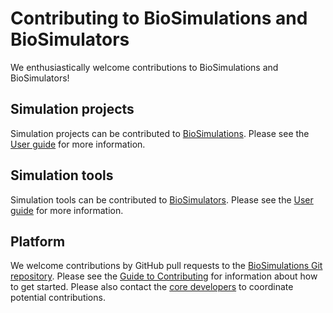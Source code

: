 # Contributing to BioSimulations and BioSimulators

We enthusiastically welcome contributions to BioSimulations and BioSimulators!

## Simulation projects
Simulation projects can be contributed to [BioSimulations](https://biosimulations.org). Please see the [User guide](../../users/publishing-projects) for more information.

## Simulation tools
Simulation tools can be contributed to [BioSimulators](https://biosimulators.org). Please see the [User guide](../../users/publishing-tools) for more information.

## Platform
We welcome contributions by GitHub pull requests to the [BioSimulations Git repository](https://github.com/biosimulations/biosimulations). Please see the [Guide to Contributing](../developers/index.md) for information about how to get started. Please also contact the [core developers](mailto:info@biosimulations.org) to coordinate potential contributions.

